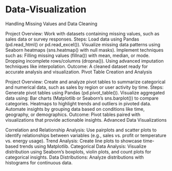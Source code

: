 # Data-Visualization
Handling Missing Values and Data Cleaning

Project Overview: Work with datasets containing missing values, such as sales data or survey responses.
Steps:
Load data using Pandas (pd.read_html() or pd.read_excel()).
Visualize missing data patterns using Seaborn heatmaps (sns.heatmap() with null masks).
Implement techniques such as:
Filling missing values (fillna()) with mean, median, or mode.
Dropping incomplete rows/columns (dropna()).
Using advanced imputation techniques like interpolation.
Outcome: A cleaned dataset ready for accurate analysis and visualization.
Pivot Table Creation and Analysis

Project Overview: Create and analyze pivot tables to summarize categorical and numerical data, such as sales by region or user activity by time.
Steps:
Generate pivot tables using Pandas (pd.pivot_table()).
Visualize aggregated data using:
Bar charts (Matplotlib or Seaborn’s sns.barplot()) to compare categories.
Heatmaps to highlight trends and outliers in pivoted data.
Automate insights by grouping data based on conditions like time, geography, or demographics.
Outcome: Pivot tables paired with visualizations that provide actionable insights.
Advanced Data Visualizations

Correlation and Relationship Analysis:
Use pairplots and scatter plots to identify relationships between variables (e.g., sales vs. profit or temperature vs. energy usage).
Trend Analysis:
Create line plots to showcase time-based trends using Matplotlib.
Categorical Data Analysis:
Visualize distribution using Seaborn’s boxplots, violin plots, and count plots for categorical insights.
Data Distributions:
Analyze distributions with histograms for continuous data.
